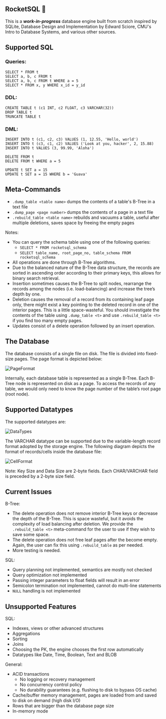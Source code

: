 ## RocketSQL 🚀

This is a _**work-in-progress**_ database engine built from scratch inspired by SQLite, Database Design and Implementation by Edward Sciore, CMU's Intro to Database Systems, and various other sources.

## Supported SQL

### Queries:

```tsql
SELECT * FROM t
SELECT a, b, c FROM t
SELECT a, b, c FROM t WHERE a = 5
SELECT * FROM x, y WHERE x_id = y_id
```

### DDL:

```tsql
CREATE TABLE t (c1 INT, c2 FLOAT, c3 VARCHAR(32))
DROP TABLE t
TRUNCATE TABLE t
```

### DML:

```tsql
INSERT INTO t (c1, c2, c3) VALUES (1, 12.55, 'Hello, world')
INSERT INTO t (c3, c1, c2) VALUES ('Look at you, hacker', 2, 15.88)
INSERT INTO t VALUES (3, 99.99, 'Aloha')
```

```tsql
DELETE FROM t
DELETE FROM t WHERE a = 5
```

```tsql
UPDATE t SET a = 15
UPDATE t SET a = 15 WHERE b = 'Guava'
```

## Meta-Commands

- `.dump_table <table name>` dumps the contents of a table's B-Tree in a text file
- `.dump_page <page number>` dumps the contents of a page in a text file
- `.rebuild_table <table name>` rebuilds and vacuums a table, useful after multiple deletions, saves space by freeing the empty pages

Notes:
- You can query the schema table using one of the following queries:
  - `SELECT * FROM rocketsql_schema`
  - `SELECT table_name, root_page_no, table_schema FROM rocketsql_schema` 
- All operations are done through B-Tree algorithms.
- Due to the balanced nature of the B-Tree data structure, the records are sorted in ascending order according to their primary keys, this allows for binary search retrieval.
- Insertion sometimes causes the B-Tree to split nodes, rearrange the records among the nodes (i.e. load-balancing) and increase the tree’s depth by one.
- Deletion causes the removal of a record from its containing leaf page only, there might exist a key pointing to the deleted record in one of the interior pages. This is a little space-wasteful. You should investigate the contents of the table using `.dump_table <t>` and use `.rebuild_table <t>` if you find too many empty pages.
- Updates consist of a delete operation followed by an insert operation.

## The Database

The database consists of a single file on disk. The file is divided into fixed-size pages. The page format is depicted below:

![PageFormat](https://github.com/user-attachments/assets/c71c9897-ceac-4aa3-bc39-ca9bfbeb0883)

Internally, each database table is represented as a single B-Tree. Each B-Tree node is represented on disk as a page. To access the records of any table, we would only need to know the page number of the table’s root page (root node).

## Supported Datatypes

The supported datatypes are:

![DataTypes](https://github.com/user-attachments/assets/02451817-6d07-441c-b8bd-2e47e5557ff3)

The VARCHAR datatype can be supported due to the variable-length
record format adopted by the storage engine. The following diagram
depicts the format of records/cells inside the database file:

![CellFormat](https://github.com/user-attachments/assets/a268623c-3eec-4b02-9dbf-bb989a86aac0)

Note: Key Size and Data Size are 2-byte fields. Each CHAR/VARCHAR
field is preceded by a 2-byte size field.

## Current Issues

B-Tree:
- The delete operation does not remove interior B-Tree keys or decrease the depth of the B-Tree. This is space wasteful, but it avoids the complexity of load balancing after deletion. We provide the `.rebuild_table <t>` meta-command for the user to use if they wish to save some space.
- The delete operation does not free leaf pages after the become empty. Again, the user can fix this using `.rebuild_table` as per needed.
- More testing is needed.

SQL:
- Query planning not implemented, semantics are mostly not checked
- Query optimization not implemented
- Passing integer parameters to float fields will result in an error
- Semicolon termination not implemented, cannot do multi-line statements
- `NULL` handling is not implemented

## Unsupported Features

SQL:
- Indexes, views or other advanced structures
- Aggregations
- Sorting
- Joins
- Choosing the PK, the engine chooses the first row automatically
- Datatypes like Date, Time, Boolean, Text and BLOB

General:
- ACID transactions
  - No logging or recovery management
  - No concurrency control policy
  - No durability guarantees (e.g. flushing to disk to bypass OS cache)
- Cache/buffer memory management, pages are loaded from and saved to disk on demand (high disk I/O)
- Rows that are bigger than the database page size
- In-memory mode
